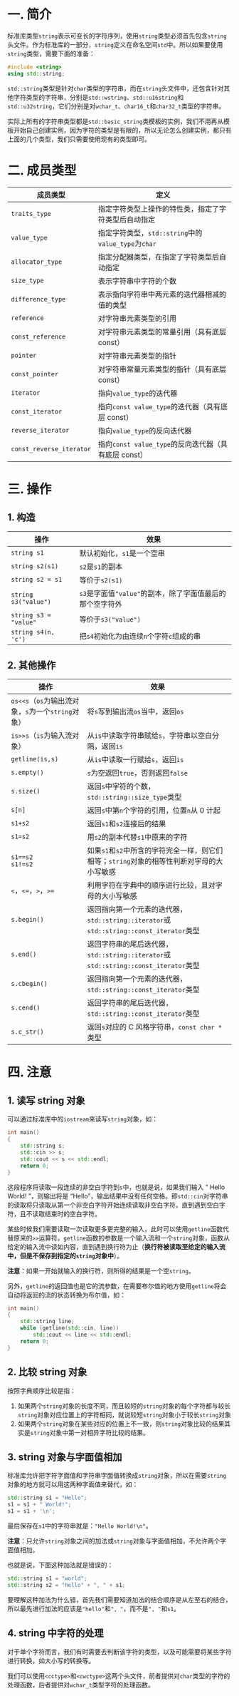 # 一. 简介

标准库类型`string`表示可变长的字符序列，使用`string`类型必须首先包含`string`头文件。作为标准库的一部分，`string`定义在命名空间`std`中。所以如果要使用`string`类型，需要下面的准备：

```c++
#include <string>
using std::string;
```

`std::string`类型是针对`char`类型的字符串，而在`string`头文件中，还包含针对其他字符类型的字符串，分别是`std::wstring`、`std::u16string`和`std::u32string`，它们分别是对`wchar_t`、`char16_t`和`char32_t`类型的字符串。

实际上所有的字符串类型都是`std::basic_string`类模板的实例，我们不用再从模板开始自己创建实例，因为字符的类型是有限的，所以无论怎么创建实例，都只有上面的几个类型，我们只需要使用现有的类型即可。



# 二. 成员类型

| 成员类型                 | 定义                                                 |
| ------------------------ | ---------------------------------------------------- |
| `traits_type`            | 指定字符类型上操作的特性类，指定了字符类型后自动指定 |
| `value_type`             | 指定字符类型，`std::string`中的`value_type`为`char`  |
| `allocator_type`         | 指定分配器类型，在指定了字符类型后自动指定           |
| `size_type`              | 表示字符串中字符的个数                               |
| `difference_type`        | 表示指向字符串中两元素的迭代器相减的值的类型         |
| `reference`              | 对字符串元素类型的引用                               |
| `const_reference`        | 对字符串元素类型的常量引用（具有底层 const）         |
| `pointer`                | 对字符串元素类型的指针                               |
| `const_pointer`          | 对字符串常量元素类型的指针（具有底层 const）         |
| `iterator`               | 指向`value_type`的迭代器                             |
| `const_iterator`         | 指向`const value_type`的迭代器（具有底层 const）     |
| `reverse_iterator`       | 指向`value_type`的反向迭代器                         |
| `const_reverse_iterator` | 指向`const value_type`的反向迭代器（具有底层 const） |



# 三. 操作

## 1. 构造

| 操作                  | 效果                                                      |
| --------------------- | --------------------------------------------------------- |
| `string s1`           | 默认初始化，`s1`是一个空串                                |
| `string s2(s1)`       | `s2`是`s1`的副本                                          |
| `string s2 = s1`      | 等价于`s2(s1)`                                            |
| `string s3("value")`  | `s3`是字面值`"value"`的副本，除了字面值最后的那个空字符外 |
| `string s3 = "value"` | 等价于`s3("value")`                                       |
| `string s4(n, 'c')`   | 把`s4`初始化为由连续`n`个字符`c`组成的串                  |



## 2. 其他操作

| 操作                                               | 效果                                                         |
| -------------------------------------------------- | ------------------------------------------------------------ |
| `os<<s`（`os`为输出流对象，`s`为一个`string`对象） | 将`s`写到输出流`os`当中，返回`os`                            |
| `is>>s`（`is`为输入流对象）                        | 从`is`中读取字符串赋给`s`，字符串以空白分隔，返回`is`        |
| `getline(is,s)`                                    | 从`is`中读取一行赋给`s`，返回`is`                            |
| `s.empty()`                                        | `s`为空返回`true`，否则返回`false`                           |
| `s.size()`                                         | 返回`s`中字符的个数，`std::string::size_type`类型            |
| `s[n]`                                             | 返回`s`中第`n`个字符的引用，位置`n`从 0 计起                 |
| `s1+s2`                                            | 返回`s1`和`s2`连接后的结果                                   |
| `s1=s2`                                            | 用`s2`的副本代替`s1`中原来的字符                             |
| `s1==s2`<br />`s1!=s2`                             | 如果`s1`和`s2`中所含的字符完全一样，则它们相等；`string`对象的相等性判断对字母的大小写敏感 |
| `<`，`<=`，`>`，`>=`                               | 利用字符在字典中的顺序进行比较，且对字母的大小写敏感         |
| `s.begin()`                                        | 返回指向第一个元素的迭代器，`std::string::iterator`或`std::string::const_iterator`类型 |
| `s.end()`                                          | 返回字符串的尾后迭代器，`std::string::iterator`或`std::string::const_iterator`类型 |
| `s.cbegin()`                                       | 返回指向第一个元素的迭代器，`std::string::const_iterator`类型 |
| `s.cend()`                                         | 返回字符串的尾后迭代器，`std::string::const_iterator`类型    |
| `s.c_str()`                                        | 返回`s`对应的 C 风格字符串，`const char *`类型               |



# 四. 注意

## 1. 读写 string 对象

可以通过标准库中的`iostream`来读写`string`对象，如：

```c++
int main()
{
    std::string s;
    std::cin >> s;
    std::cout << s << std::endl;
    return 0;
}
```

这段程序将读取一段连续的非空白字符到`s`中，也就是说，如果我们输入 “	 Hello World! 	”，则输出将是 “Hello”，输出结果中没有任何空格。即`std::cin`对字符串的读取将只读取从第一个非空白字符开始连续读取非空白字符，直到遇到空白字符，且不读取结束时的空白字符。

某些时候我们需要读取一次读取更多更完整的输入，此时可以使用`getline`函数代替原来的`>>`运算符。`getline`函数的参数是一个输入流和一个`string`对象，函数从给定的输入流中读如内容，直到遇到换行符为止（**换行符被读取至给定的输入流中，但是不保存到指定的`string`对象中**）。

**注意**：如果一开始就输入的换行符，则所得的结果是一个空`string`。

另外，`getline`的返回值也是它的流参数，在需要布尔值的地方使用`getline`将会自动将返回的流的状态转换为布尔值，如：

```c++
int main()
{
    std::string line;
    while (getline(std::cin, line))
        std::cout << line << std::endl;
    return 0;
}
```



## 2. 比较 string 对象

按照字典顺序比较是指：

1. 如果两个`string`对象的长度不同，而且较短的`string`对象的每个字符都与较长`string`对象对应位置上的字符相同，就说较短`string`对象小于较长`string`对象
2. 如果两个`string`对象在某些对应的位置上不一致，则`string`对象比较的结果其实是`string`对象中第一对相异字符比较的结果。



## 3. string 对象与字面值相加

标准库允许把字符字面值和字符串字面值转换成`string`对象，所以在需要`string`对象的地方就可以用这两种字面值来替代，如：

```c++
std::string s1 = "Hello";
s1 = s1 + " World!";
s1 = s1 + '\n';
```

最后保存在`s1`中的字符串就是：`"Hello World!\n"`。

**注意**：只允许`string`对象之间的加法或`string`对象与字面值相加，不允许两个字面值相加。

也就是说，下面这种加法就是错误的：

```c++
std::string s1 = "world";
std::string s2 = "hello" + ", " + s1;
```

要理解这种加法为什么错，首先我们需要知道加法的结合顺序是从左至右的结合，所以最先进行加法的应该是`"hello"`和`", "`，而不是`", "`和`s1`。 



## 4. string 中字符的处理

对于单个字符而言，我们有时需要去判断该字符的类型，以及可能需要将某些字符进行转换，如大小写的转换等。

我们可以使用`<cctype>`和`<cwctype>`这两个头文件，前者提供对`char`类型的字符的处理函数，后者提供对`wchar_t`类型字符的处理函数。